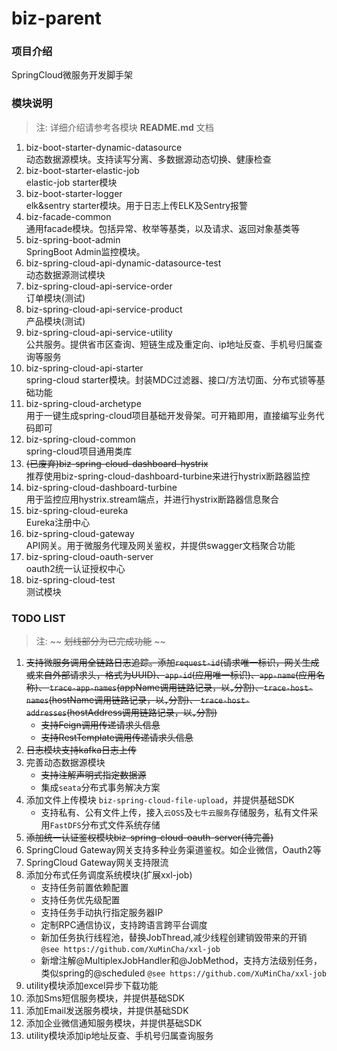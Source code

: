 # biz-parent

### 项目介绍

SpringCloud微服务开发脚手架

### 模块说明

> 注: 详细介绍请参考各模块 **README.md** 文档

1. biz-boot-starter-dynamic-datasource  
    动态数据源模块。支持读写分离、多数据源动态切换、健康检查
2. biz-boot-starter-elastic-job  
    elastic-job starter模块
3. biz-boot-starter-logger  
    elk&sentry starter模块。用于日志上传ELK及Sentry报警
4. biz-facade-common  
    通用facade模块。包括异常、枚举等基类，以及请求、返回对象基类等
5. biz-spring-boot-admin  
    SpringBoot Admin监控模块。
6. biz-spring-cloud-api-dynamic-datasource-test  
    动态数据源测试模块
7. biz-spring-cloud-api-service-order  
     订单模块(测试)
8. biz-spring-cloud-api-service-product  
     产品模块(测试)
9. biz-spring-cloud-api-service-utility  
     公共服务。提供省市区查询、短链生成及重定向、ip地址反查、手机号归属查询等服务
10. biz-spring-cloud-api-starter  
   spring-cloud starter模块。封装MDC过滤器、接口/方法切面、分布式锁等基础功能
11. biz-spring-cloud-archetype  
    用于一键生成spring-cloud项目基础开发骨架。可开箱即用，直接编写业务代码即可
12. biz-spring-cloud-common  
    spring-cloud项目通用类库
13. ~~(已废弃)biz-spring-cloud-dashboard-hystrix~~  
    推荐使用biz-spring-cloud-dashboard-turbine来进行hystrix断路器监控
14. biz-spring-cloud-dashboard-turbine  
     用于监控应用hystrix.stream端点，并进行hystrix断路器信息聚合
15. biz-spring-cloud-eureka  
     Eureka注册中心
16. biz-spring-cloud-gateway  
     API网关。用于微服务代理及网关鉴权，并提供swagger文档聚合功能
17. biz-spring-cloud-oauth-server  
     oauth2统一认证授权中心
18. biz-spring-cloud-test  
     测试模块

### TODO LIST

> 注: ~~ ~~划线部分为已完成功能~~ ~~

1. ~~支持微服务调用全链路日志追踪。添加`request-id`(请求唯一标识，网关生成或来自外部请求头，格式为UUID)、`app-id`(应用唯一标识)、`app-name`(应用名称)、
   `trace-app-names`(appName调用链路记录，以`,`分割)、`trace-host-names`(hostName调用链路记录，以`,`分割)、
   `trace-host-addresses`(hostAddress调用链路记录，以`,`分割)~~
   - ~~支持Feign调用传递请求头信息~~
   - ~~支持RestTemplate调用传递请求头信息~~
2. ~~日志模块支持kafka日志上传~~  
3. 完善动态数据源模块  
   - ~~支持注解声明式指定数据源~~
   - 集成`seata`分布式事务解决方案
5. 添加文件上传模块 `biz-spring-cloud-file-upload`，并提供基础SDK  
   - 支持私有、公有文件上传，接入`云OSS`及`七牛云服务`存储服务，私有文件采用`FastDFS`分布式文件系统存储  
6. ~~添加统一认证鉴权模块biz-spring-cloud-oauth-server(待完善)~~  
7. SpringCloud Gateway网关支持多种业务渠道鉴权。如企业微信，Oauth2等  
8. SpringCloud Gateway网关支持限流  
9. 添加分布式任务调度系统模块(扩展xxl-job)  
   - 支持任务前置依赖配置
   - 支持任务优先级配置
   - 支持任务手动执行指定服务器IP
   - 定制RPC通信协议，支持跨语言跨平台调度
   - 新加任务执行线程池，替换JobThread,减少线程创建销毁带来的开销 `@see https://github.com/XuMinCha/xxl-job`
   - 新增注解@MultiplexJobHandler和@JobMethod，支持方法级别任务，类似spring的@scheduled `@see https://github.com/XuMinCha/xxl-job`
10. utility模块添加excel异步下载功能  
11. 添加Sms短信服务模块，并提供基础SDK  
12. 添加Email发送服务模块，并提供基础SDK  
13. 添加企业微信通知服务模块，并提供基础SDK  
14. utility模块添加ip地址反查、手机号归属查询服务  